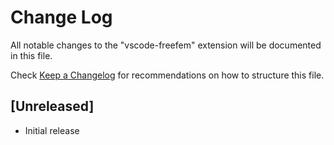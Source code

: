 # Change Log

All notable changes to the "vscode-freefem" extension will be documented in this file.

Check [Keep a Changelog](http://keepachangelog.com/) for recommendations on how to structure this file.

## [Unreleased]

- Initial release